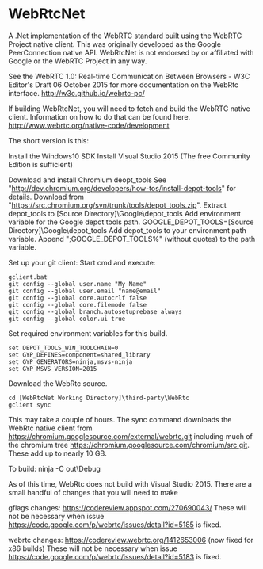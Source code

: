 # WebRtcNet
A .Net implementation of the WebRTC standard built using the WebRTC Project native client. This was originally developed as the Google PeerConnection native API. WebRtcNet is not endorsed by or affiliated with Google or the WebRTC Project in any way.

See the WebRTC 1.0: Real-time Communication Between Browsers - W3C Editor's Draft 06 October 2015 for more documentation on the WebRtc interface. 
http://w3c.github.io/webrtc-pc/

If building WebRtcNet, you will need to fetch and build the WebRTC native client. Information on how to do that can be found here.
http://www.webrtc.org/native-code/development

The short version is this:

Install the Windows10 SDK
Install Visual Studio 2015 (The free Community Edition is sufficient)

Download and install Chromium deopt_tools See "http://dev.chromium.org/developers/how-tos/install-depot-tools" for details.
	Download from "https://src.chromium.org/svn/trunk/tools/depot_tools.zip". 
	Extract depot_tools to [Source Directory]\Google\depot_tools
	Add environment variable for the Google depot tools path. 
		GOOGLE_DEPOT_TOOLS=[Source Directory]\Google\depot_tools
	Add depot_tools to your environment path variable. Append ";GOOGLE_DEPOT_TOOLS%" (without quotes) to the path variable. 

Set up your git client:
Start cmd and execute:

	gclient.bat
	git config --global user.name "My Name"
	git config --global user.email "name@email"
	git config --global core.autocrlf false
	git config --global core.filemode false
	git config --global branch.autosetuprebase always
	git config --global color.ui true


Set required environment variables for this build.

	set DEPOT_TOOLS_WIN_TOOLCHAIN=0
	set GYP_DEFINES=component=shared_library
	set GYP_GENERATORS=ninja,msvs-ninja
	set GYP_MSVS_VERSION=2015

Download the WebRtc source.

	cd [WebRtcNet Working Directory]\third-party\WebRtc
	gclient sync

This may take a couple of hours. The sync command downloads the WebRtc native client from https://chromium.googlesource.com/external/webrtc.git including much of the chromium tree https://chromium.googlesource.com/chromium/src.git. These add up to nearly 10 GB.
	
To build:
	ninja -C out\Debug

	
As of this time, WebRtc does not build with Visual Studio 2015. There are a small handful of changes that you will need to make 

gflags changes: https://codereview.appspot.com/270690043/
These will not be necessary when issue https://code.google.com/p/webrtc/issues/detail?id=5185 is fixed.

webrtc changes: https://codereview.webrtc.org/1412653006 (now fixed for x86 builds)
These will not be necessary when issue https://code.google.com/p/webrtc/issues/detail?id=5183 is fixed.